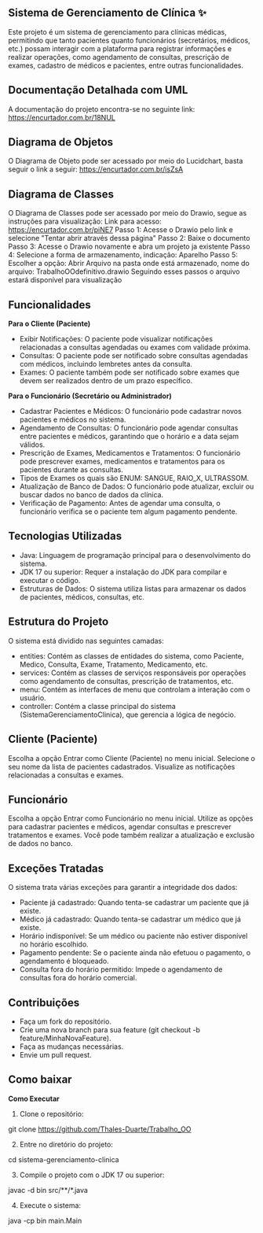 ## Sistema de Gerenciamento de Clínica ✨

Este projeto é um sistema de gerenciamento para clínicas médicas, permitindo que tanto pacientes quanto funcionários (secretários, médicos, etc.) possam interagir com a plataforma para registrar informações e realizar operações, como agendamento de consultas, prescrição de exames, cadastro de médicos e pacientes, entre outras funcionalidades.

## Documentação Detalhada com UML 

A documentação do projeto encontra-se no seguinte link: https://encurtador.com.br/18NUL

## Diagrama de Objetos 

O Diagrama de Objeto pode ser acessado por meio do Lucidchart, basta seguir o link a seguir: https://encurtador.com.br/isZsA

## Diagrama de Classes 

O Diagrama de Classes pode ser acessado por meio do Drawio, segue as instruções para visualização:
Link para acesso: https://encurtador.com.br/piNE7 
Passo 1: Acesse o Drawio pelo link e selecione "Tentar abrir através dessa página" 
Passo 2: Baixe o documento
Passo 3: Acesse o Drawio novamente e abra um projeto ja existente
Passo 4: Selecione a forma de armazenamento, indicação: Aparelho
Passo 5: Escolher a opção: Abrir Arquivo na pasta onde está armazenado, nome do arquivo: TrabalhoOOdefinitivo.drawio
Seguindo esses passos o arquivo estará disponível para visualização

## Funcionalidades

**Para o Cliente (Paciente)**

- Exibir Notificações: O paciente pode visualizar notificações relacionadas a consultas agendadas ou exames com validade próxima.
- Consultas: O paciente pode ser notificado sobre consultas agendadas com médicos, incluindo lembretes antes da consulta.
- Exames: O paciente também pode ser notificado sobre exames que devem ser realizados dentro de um prazo específico.

**Para o Funcionário (Secretário ou Administrador)**

- Cadastrar Pacientes e Médicos: O funcionário pode cadastrar novos pacientes e médicos no sistema.
- Agendamento de Consultas: O funcionário pode agendar consultas entre pacientes e médicos, garantindo que o horário e a data sejam válidos.
- Prescrição de Exames, Medicamentos e Tratamentos: O funcionário pode prescrever exames, medicamentos e tratamentos para os pacientes durante as consultas.
- Tipos de Exames os quais são ENUM: SANGUE, RAIO_X, ULTRASSOM.   
- Atualização de Banco de Dados: O funcionário pode atualizar, excluir ou buscar dados no banco de dados da clínica.
- Verificação de Pagamento: Antes de agendar uma consulta, o funcionário verifica se o paciente tem algum pagamento pendente.

## Tecnologias Utilizadas

- Java: Linguagem de programação principal para o desenvolvimento do sistema.
- JDK 17 ou superior: Requer a instalação do JDK para compilar e executar o código.
- Estruturas de Dados: O sistema utiliza listas para armazenar os dados de pacientes, médicos, consultas, etc.


## Estrutura do Projeto

O sistema está dividido nas seguintes camadas:

- entities: Contém as classes de entidades do sistema, como Paciente, Medico, Consulta, Exame, Tratamento, Medicamento, etc.
- services: Contém as classes de serviços responsáveis por operações como agendamento de consultas, prescrição de tratamentos, etc.
- menu: Contém as interfaces de menu que controlam a interação com o usuário.
- controller: Contém a classe principal do sistema (SistemaGerenciamentoClinica), que gerencia a lógica de negócio.

## Cliente (Paciente)

Escolha a opção Entrar como Cliente (Paciente) no menu inicial.
Selecione o seu nome da lista de pacientes cadastrados.
Visualize as notificações relacionadas a consultas e exames.

## Funcionário

Escolha a opção Entrar como Funcionário no menu inicial.
Utilize as opções para cadastrar pacientes e médicos, agendar consultas e prescrever tratamentos e exames.
Você pode também realizar a atualização e exclusão de dados no banco.

## Exceções Tratadas

O sistema trata várias exceções para garantir a integridade dos dados:

- Paciente já cadastrado: Quando tenta-se cadastrar um paciente que já existe.
- Médico já cadastrado: Quando tenta-se cadastrar um médico que já existe.
- Horário indisponível: Se um médico ou paciente não estiver disponível no horário escolhido.
- Pagamento pendente: Se o paciente ainda não efetuou o pagamento, o agendamento é bloqueado.
- Consulta fora do horário permitido: Impede o agendamento de consultas fora do horário comercial.


## Contribuições

- Faça um fork do repositório.
- Crie uma nova branch para sua feature (git checkout -b feature/MinhaNovaFeature).
- Faça as mudanças necessárias.
- Envie um pull request.

## Como baixar

**Como Executar**

1. Clone o repositório:

git clone https://github.com/Thales-Duarte/Trabalho_OO

2. Entre no diretório do projeto:

cd sistema-gerenciamento-clinica

3. Compile o projeto com o JDK 17 ou superior:


javac -d bin src/**/*.java

4. Execute o sistema:

java -cp bin main.Main

